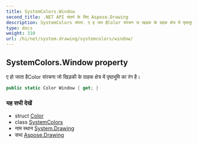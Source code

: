 ```yaml
---
title: SystemColors.Window
second_title: .NET API संदर्भ के लिए Aspose.Drawing
description: SystemColors संपत्त. ए ह जत हैColor संरचन ज खड़क के ग्रहक क्षेत्र में पृष्ठभूम क रंग है
type: docs
weight: 310
url: /hi/net/system.drawing/systemcolors/window/
---
```

## SystemColors.Window property

ए हो जाता हैColor संरचना जो खिड़की के ग्राहक क्षेत्र में पृष्ठभूमि का रंग है।

```csharp
public static Color Window { get; }
```

### यह सभी देखें

* struct [Color](../../color/)
* class [SystemColors](../)
* नाम स्थान [System.Drawing](../../systemcolors/)
* सभा [Aspose.Drawing](../../../)


